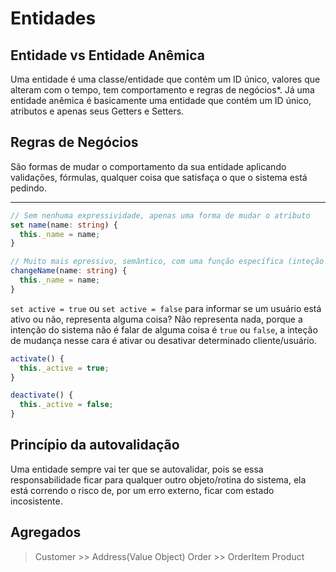 # Entidades

## Entidade vs Entidade Anêmica

Uma entidade é uma classe/entidade que contém um ID único, valores que alteram com o tempo, tem comportamento e regras de negócios\*.
Já uma entidade anêmica é basicamente uma entidade que contém um ID único, atributos e apenas seus Getters e Setters.

## Regras de Negócios

São formas de mudar o comportamento da sua entidade aplicando validações, fórmulas, qualquer coisa que satisfaça o que o sistema está pedindo.

---

```ts
// Sem nenhuma expressividade, apenas uma forma de mudar o atributo
set name(name: string) {
  this._name = name;
}

// Muito mais epressivo, semântico, com uma função específica (inteção de negócio)
changeName(name: string) {
  this._name = name;
}
```

`set active = true` ou `set active = false` para informar se um usuário está ativo ou não, representa alguma coisa? Não representa nada, porque a intenção do sistema não é falar de alguma coisa é `true` ou `false`, a inteção de mudança nesse cara é ativar ou desativar determinado cliente/usuário.

```ts
activate() {
  this._active = true;
}

deactivate() {
  this._active = false;
}
```

## Princípio da autovalidação

Uma entidade sempre vai ter que se autovalidar, pois se essa responsabilidade ficar para qualquer outro objeto/rotina do sistema, ela está correndo o risco de, por um erro externo, ficar com estado incosistente.

## Agregados

> Customer >> Address(Value Object)
> Order >> OrderItem
> Product
